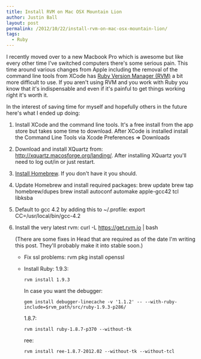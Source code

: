 ```yaml
---
title: Install RVM on Mac OSX Mountain Lion
author: Justin Ball
layout: post
permalink: /2012/10/22/install-rvm-on-mac-osx-mountain-lion/
tags:
  - Ruby
---
```

I recently moved over to a new Macbook Pro which is awesome but like every other time I've switched computers there's some serious pain. This time around various changes from Apple including the removal of the command line tools from XCode has [Ruby Version Manager (RVM)][1] a bit more difficult to use. If you aren't using RVM and you work with Ruby you know that it's indispensable and even if it's painful to get things working right it's worth it.

 [1]: https://rvm.io/

In the interest of saving time for myself and hopefully others in the future here's what I ended up doing:

1.  Install XCode and the command line tools. It's a free install from the app store but takes some time to download. After XCode is installed install the Command Line Tools via Xcode Preferences => Downloads
2.  Download and install XQuartz from: http://xquartz.macosforge.org/landing/. After installing XQuartz you'll need to log out/in or just restart.
3.  [Install Homebrew][2]. If you don't have it you should.
4.  Update Homebrew and install required packages:
        brew update
        brew tap homebrew/dupes
        brew install autoconf automake apple-gcc42 tcl libksba


5.  Default to gcc 4.2 by adding this to ~/.profile:
        export CC=/usr/local/bin/gcc-4.2

6.  Install the very latest rvm:
        curl -L https://get.rvm.io | bash


    (There are some fixes in Head that are required as of the date I'm writing this post. They'll probably make it into stable soon.)
    *   Fix ssl problems:
            rvm pkg install openssl


    *   Install Ruby:
        1.9.3:

            rvm install 1.9.3

        In case you want the debugger:

            gem install debugger-linecache -v '1.1.2' -- --with-ruby-include=$rvm_path/src/ruby-1.9.3-p286/


        1.8.7:

            rvm install ruby-1.8.7-p370 --without-tk


        ree:

            rvm install ree-1.8.7-2012.02 --without-tk --without-tcl


 [2]: http://mxcl.github.com/homebrew/